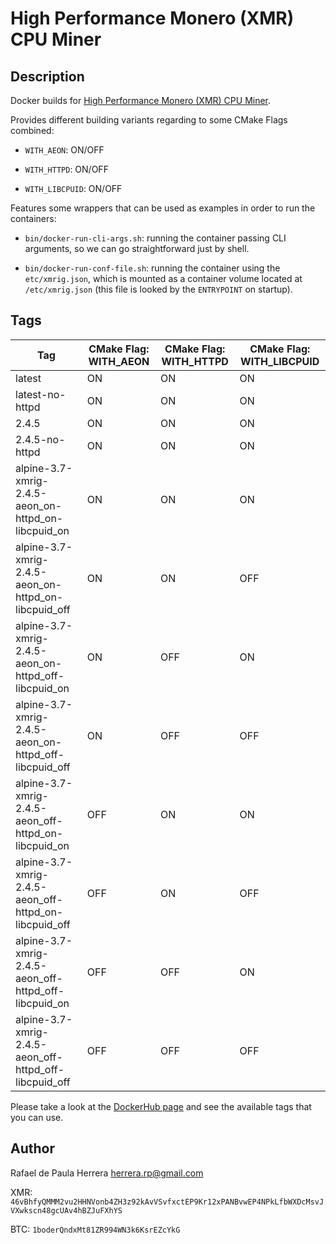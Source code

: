 # High Performance Monero (XMR) CPU Miner

## Description

Docker builds for [High Performance Monero (XMR) CPU Miner](https://github.com/xmrig/xmrig).

Provides different building variants regarding to some CMake Flags combined:

* `WITH_AEON`: ON/OFF

* `WITH_HTTPD`: ON/OFF

* `WITH_LIBCPUID`: ON/OFF

Features some wrappers that can be used as examples in order to run the containers:

* `bin/docker-run-cli-args.sh`: running the container passing CLI arguments, so we can go straightforward just by shell.

* `bin/docker-run-conf-file.sh`: running the container using the `etc/xmrig.json`, which is mounted as a container volume located at `/etc/xmrig.json` (this file is looked by the `ENTRYPOINT` on startup).

## Tags

| Tag                                                    | CMake Flag: WITH_AEON | CMake Flag: WITH_HTTPD | CMake Flag: WITH_LIBCPUID |
|--------------------------------------------------------|-----------------------|------------------------|---------------------------|
| latest                                                 | ON                    | ON                     | ON                        |
| latest-no-httpd                                        | ON                    | ON                     | ON                        |
| 2.4.5                                                  | ON                    | ON                     | ON                        |
| 2.4.5-no-httpd                                         | ON                    | ON                     | ON                        |
| alpine-3.7-xmrig-2.4.5-aeon_on-httpd_on-libcpuid_on    | ON                    | ON                     | ON                        |
| alpine-3.7-xmrig-2.4.5-aeon_on-httpd_on-libcpuid_off   | ON                    | ON                     | OFF                       |
| alpine-3.7-xmrig-2.4.5-aeon_on-httpd_off-libcpuid_on   | ON                    | OFF                    | ON                        |
| alpine-3.7-xmrig-2.4.5-aeon_on-httpd_off-libcpuid_off  | ON                    | OFF                    | OFF                       |
| alpine-3.7-xmrig-2.4.5-aeon_off-httpd_on-libcpuid_on   | OFF                   | ON                     | ON                        |
| alpine-3.7-xmrig-2.4.5-aeon_off-httpd_on-libcpuid_off  | OFF                   | ON                     | OFF                       |
| alpine-3.7-xmrig-2.4.5-aeon_off-httpd_off-libcpuid_on  | OFF                   | OFF                    | ON                        |
| alpine-3.7-xmrig-2.4.5-aeon_off-httpd_off-libcpuid_off | OFF                   | OFF                    | OFF                       |

Please take a look at the [DockerHub page](https://hub.docker.com/r/herrera/xmrig-cpu/tags/) and see the available tags that you can use.

## Author

Rafael de Paula Herrera [<herrera.rp@gmail.com>](mailto:herrera.rp@gmail.com)

XMR: `46vBhfyQMMM2vu2HHNVonb4ZH3z92kAvVSvfxctEP9Kr12xPANBvwEP4NPkLfbWXDcMsvJVXwkscn48gcUAv4hBZJuFXhYS`

BTC: `1boderQndxMt81ZR994WN3k6KsrEZcYkG`